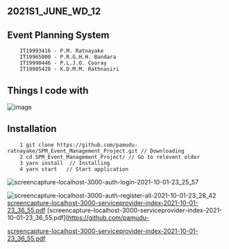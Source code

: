 ## 2021S1_JUNE_WD_12

## Event Planning System
        
        IT19993416 - P.M. Ratnayake
        IT19965000 - P.R.G.H.H. Bandara
        IT19990446 - P.L.J.O. Cooray
        IT19985428 - K.D.M.M. Rathnasiri
        
## Things I code with
![image](https://user-images.githubusercontent.com/78203677/135664610-da5d56ee-640a-48aa-8721-fdde2aca3650.png)

## Installation

        1 git clone https://github.com/pamudu-ratnayake/SPM_Event_Management_Project.git // Downloading
        2 cd SPM_Event_Management_Project/ // Go to relevent older
        3 yarn install  // Installing
        4 yarn start   // Start application
        
![screencapture-localhost-3000-auth-login-2021-10-01-23_25_57](https://user-images.githubusercontent.com/78203677/135665861-30ee5ccd-16c3-4c0d-b115-bc08e20cb0fd.png)


![screencapture-localhost-3000-auth-register-all-2021-10-01-23_28_42](https://user-images.githubusercontent.com/78203677/135666187-e081c591-7938-48b0-92c4-20280955c99f.png)
[screencapture-localhost-3000-serviceprovider-index-2021-10-01-23_36_55.pdf](https://github.com/pamudu-ratnayake/SPM_Event_Management_Project/files/7269274/screencapture-localhost-3000-serviceprovider-index-2021-10-01-23_36_55.pdf)
[screencapture-localhost-3000-serviceprovider-index-2021-10-01-23_36_55.pdf](https://github.com/pamudu-

[screencapture-localhost-3000-serviceprovider-index-2021-10-01-23_36_55.pdf](https://github.com/pamudu-ratnayake/SPM_Event_Management_Project/files/7269280/screencapture-localhost-3000-serviceprovider-index-2021-10-01-23_36_55.pdf)


